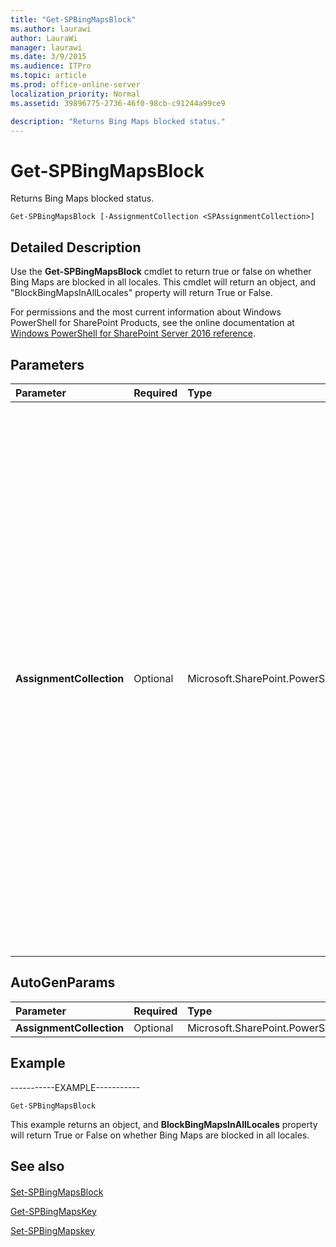 ```yaml
---
title: "Get-SPBingMapsBlock"
ms.author: laurawi
author: LauraWi
manager: laurawi
ms.date: 3/9/2015
ms.audience: ITPro
ms.topic: article
ms.prod: office-online-server
localization_priority: Normal
ms.assetid: 39896775-2736-46f0-98cb-c91244a99ce9

description: "Returns Bing Maps blocked status."
---
```


# Get-SPBingMapsBlock

Returns Bing Maps blocked status.
  
```
Get-SPBingMapsBlock [-AssignmentCollection <SPAssignmentCollection>]
```

## Detailed Description

Use the **Get-SPBingMapsBlock** cmdlet to return true or false on whether Bing Maps are blocked in all locales. This cmdlet will return an object, and "BlockBingMapsInAllLocales" property will return True or False. 
  
For permissions and the most current information about Windows PowerShell for SharePoint Products, see the online documentation at [Windows PowerShell for SharePoint Server 2016 reference](https://go.microsoft.com/fwlink/p/?LinkId=671715).
  
## Parameters

|**Parameter**|**Required**|**Type**|**Description**|
|:-----|:-----|:-----|:-----|
|**AssignmentCollection** <br/> |Optional  <br/> |Microsoft.SharePoint.PowerShell.SPAssignmentCollection  <br/> |Manages objects for the purpose of proper disposal. Use of objects, such as **SPWeb** or **SPSite**, can use large amounts of memory and use of these objects in Windows PowerShell scripts requires proper memory management. Using the **SPAssignment** object, you can assign objects to a variable and dispose of the objects after they are needed to free up memory. When **SPWeb**, **SPSite**, or **SPSiteAdministration** objects are used, the objects are automatically disposed of if an assignment collection or the **Global** parameter is not used.  <br/> > [!NOTE]> When the **Global** parameter is used, all objects are contained in the global store. If objects are not immediately used, or disposed of by using the **Stop-SPAssignment** command, an out-of-memory scenario can occur.           |
   
## AutoGenParams

|**Parameter**|**Required**|**Type**|**Description**|
|:-----|:-----|:-----|:-----|
|**AssignmentCollection** <br/> |Optional  <br/> |Microsoft.SharePoint.PowerShell.SPAssignmentCollection  <br/> ||
   
## Example

-----------EXAMPLE-----------
  
```
Get-SPBingMapsBlock
```

This example returns an object, and **BlockBingMapsInAllLocales** property will return True or False on whether Bing Maps are blocked in all locales. 
  
## See also

#### 

[Set-SPBingMapsBlock](set-spbingmapsblock.md)
  
[Get-SPBingMapsKey](get-spbingmapskey.md)
  
[Set-SPBingMapskey](set-spbingmapskey.md)

